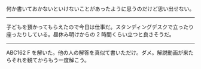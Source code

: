 何か書いておかないといけないことがあったように思うのだけど思い出せない。

---

子どもを預かってもらえたので今日は仕事だ。スタンディングデスクで立ったり座ったりしている。昼休み明けからの 2 時間くらい立つと良さそうだ。

---

ABC162 F を解いた。他の人の解答を真似て書いただけ。ダメ。解説動画が来たらそれを観てからもう一度解こう。
